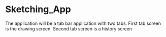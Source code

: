 # Sketching_App

The application will be a tab bar application with two tabs.
First tab screen is the drawing screen.
Second tab screen is a history screen
